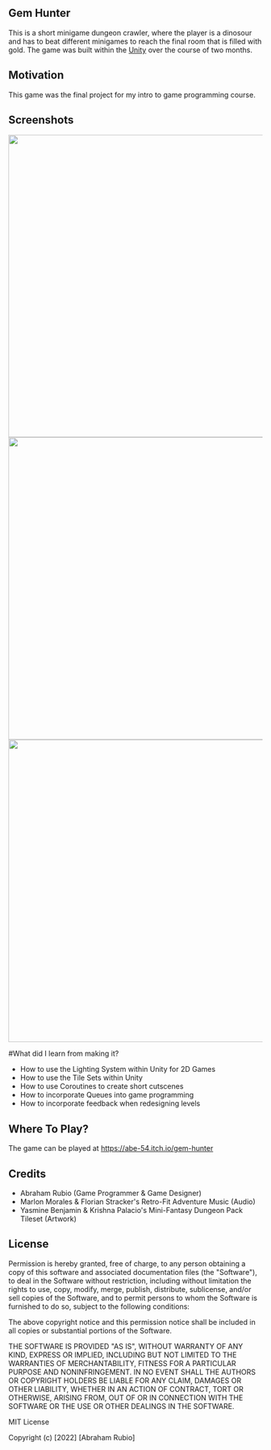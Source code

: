 ## Gem Hunter
This is a short minigame dungeon crawler, where the player is a dinosour and has to beat different minigames to reach the final room that is filled with gold. The game was built within the [Unity](https://unity.com/) over the course of two months. 

## Motivation
This game was the final project for my intro to game programming course.
 
## Screenshots
<p float="left">
  <img src="https://user-images.githubusercontent.com/93175657/210475520-70e018e7-d17d-4d31-bcf8-08189a79e382.png" width="600" />
  <img src="https://user-images.githubusercontent.com/93175657/210475667-c2138c54-0499-4d3d-af21-e17d23aa583f.png" width="600" /> 
  <img src="https://user-images.githubusercontent.com/93175657/210475768-4023e272-a51d-4acc-b099-24358dcebf3d.png" width="600" />
</p>

#What did I learn from making it?
- How to use the Lighting System within Unity for 2D Games
- How to use the Tile Sets within Unity
- How to use Coroutines to create short cutscenes
- How to incorporate Queues into game programming
- How to incorporate feedback when redesigning levels

## Where To Play?
The game can be played at https://abe-54.itch.io/gem-hunter

## Credits
- Abraham Rubio (Game Programmer & Game Designer)
- Marlon Morales & Florian Stracker's Retro-Fit Adventure Music (Audio)
- Yasmine Benjamin  & Krishna Palacio's Mini-Fantasy Dungeon Pack Tileset (Artwork)


## License
Permission is hereby granted, free of charge, to any person obtaining a copy
of this software and associated documentation files (the "Software"), to deal
in the Software without restriction, including without limitation the rights
to use, copy, modify, merge, publish, distribute, sublicense, and/or sell
copies of the Software, and to permit persons to whom the Software is
furnished to do so, subject to the following conditions:

The above copyright notice and this permission notice shall be included in all
copies or substantial portions of the Software.

THE SOFTWARE IS PROVIDED "AS IS", WITHOUT WARRANTY OF ANY KIND, EXPRESS OR
IMPLIED, INCLUDING BUT NOT LIMITED TO THE WARRANTIES OF MERCHANTABILITY,
FITNESS FOR A PARTICULAR PURPOSE AND NONINFRINGEMENT. IN NO EVENT SHALL THE
AUTHORS OR COPYRIGHT HOLDERS BE LIABLE FOR ANY CLAIM, DAMAGES OR OTHER
LIABILITY, WHETHER IN AN ACTION OF CONTRACT, TORT OR OTHERWISE, ARISING FROM,
OUT OF OR IN CONNECTION WITH THE SOFTWARE OR THE USE OR OTHER DEALINGS IN THE
SOFTWARE.

MIT License

Copyright (c) [2022] [Abraham Rubio]
